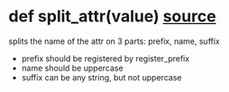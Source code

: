 

# def split_attr(value) [source](https://github.com/occipital/django-content-settings/blob/master/content_settings/conf.py#L126)

splits the name of the attr on 3 parts: prefix, name, suffix

* prefix should be registered by register_prefix
* name should be uppercase
* suffix can be any string, but not uppercase